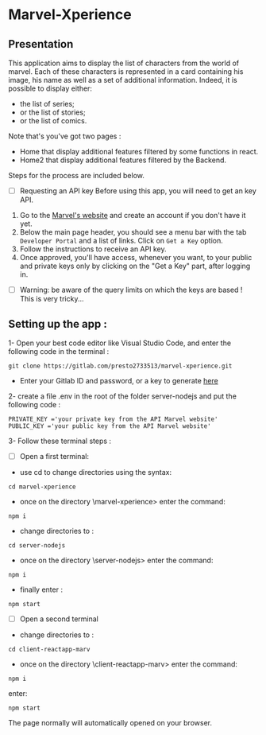 # Marvel-Xperience



## Presentation

This application aims to display the list of characters from the world of marvel. Each of these characters is represented in a card containing his image, his name as well as a set of additional information. 
Indeed, it is possible to display either:
- the list of series;
- or the list of stories;
- or the list of comics.

Note that's you've got two pages :
- Home that display additional features filtered by some functions in react.
- Home2 that display additional features filtered by the Backend.

Steps for the process are included below.

- [ ] Requesting an API key
Before using this app, you will need to get an key API.
1. Go to the [Marvel's website](https://developer.marvel.com/) and create an account if you don't have it yet.
2. Below the main page header, you should see a menu bar with the tab `Developer Portal` and a list of links. Click on `Get a Key` option.
3. Follow the instructions to receive an API key.
4. Once approved, you'll have access, whenever you want, to your public and private keys only by clicking on the "Get a Key" part, after logging in.

- [ ] Warning: be aware of the query limits on which the keys are based !  
This is very tricky...

## Setting up the app :
1- Open your best code editor like Visual Studio Code, and enter the following code in the terminal :
```
git clone https://gitlab.com/presto2733513/marvel-xperience.git
```
- Enter your Gitlab ID and password, or a key to generate [here](https://gitlab.com/-/profile/personal_access_tokens)

2- create a file .env in the root of the folder server-nodejs and put the following code :
```
PRIVATE_KEY ='your private key from the API Marvel website'
PUBLIC_KEY ='your public key from the API Marvel website'
```
3- Follow these terminal steps :
- [ ] Open a first terminal:
- use cd to change directories using the syntax: 
```
cd marvel-xperience
```
- once on the directory \marvel-xperience> enter the command:
``` 
npm i
```
- change directories to : 
```
cd server-nodejs
```
- once on the directory \server-nodejs> enter the command: 
```
npm i
```
- finally enter : 
```
npm start
```
- [ ] Open a second terminal
- change directories to : 
```
cd client-reactapp-marv
```
- once on the directory \client-reactapp-marv> enter the command: 
```
npm i
```
enter: 
```
npm start
```

The page normally will automatically opened on your browser.



